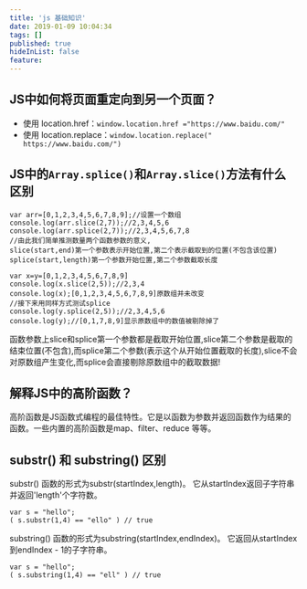 ```yaml
---
title: 'js 基础知识'
date: 2019-01-09 10:04:34
tags: []
published: true
hideInList: false
feature: 
---
```

## JS中如何将页面重定向到另一个页面？
* 使用 location.href：`window.location.href ="https://www.baidu.com/"`
* 使用  location.replace：`window.location.replace(" https://www.baidu.com/")`
## JS中的`Array.splice()`和`Array.slice()`方法有什么区别
```
var arr=[0,1,2,3,4,5,6,7,8,9];//设置一个数组
console.log(arr.slice(2,7));//2,3,4,5,6
console.log(arr.splice(2,7));//2,3,4,5,6,7,8
//由此我们简单推测数量两个函数参数的意义,
slice(start,end)第一个参数表示开始位置,第二个表示截取到的位置(不包含该位置)
splice(start,length)第一个参数开始位置,第二个参数截取长度
```
```
var x=y=[0,1,2,3,4,5,6,7,8,9]
console.log(x.slice(2,5));//2,3,4
console.log(x);[0,1,2,3,4,5,6,7,8,9]原数组并未改变
//接下来用同样方式测试splice
console.log(y.splice(2,5));//2,3,4,5,6
console.log(y);//[0,1,7,8,9]显示原数组中的数值被剔除掉了
```
函数参数上slice和splice第一个参数都是截取开始位置,slice第二个参数是截取的结束位置(不包含),而splice第二个参数(表示这个从开始位置截取的长度),slice不会对原数组产生变化,而splice会直接剔除原数组中的截取数据!
## 解释JS中的高阶函数？
高阶函数是JS函数式编程的最佳特性。它是以函数为参数并返回函数作为结果的函数。一些内置的高阶函数是map、filter、reduce 等等。
##  substr() 和 substring() 区别
substr()  函数的形式为substr(startIndex,length)。 它从startIndex返回子字符串并返回'length'个字符数。
```
var s = "hello";
( s.substr(1,4) == "ello" ) // true
``` 
substring() 函数的形式为substring(startIndex,endIndex)。 它返回从startIndex到endIndex - 1的子字符串。
```
var s = "hello";
( s.substring(1,4) == "ell" ) // true 
```